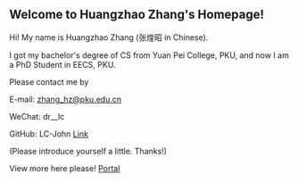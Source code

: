 ## Welcome to Huangzhao Zhang's Homepage!

Hi! My name is Huangzhao Zhang (张煌昭 in Chinese).

I got my bachelor's degree of CS from Yuan Pei College, PKU, and now I am a PhD Student in EECS, PKU.

Please contact me by

  E-mail: zhang_hz@pku.edu.cn

  WeChat: dr__lc

  GitHub: LC-John [Link](https://github.com/LC-John)

(Please introduce yourself a little. Thanks!)

View more here please! [Portal](http://http://drlc5417.top/)
